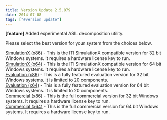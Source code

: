 ```yaml
---
title: Version Update 2.5.879
date: 2014-07-08
tags: ["#version update"]
---
```

**[feature]** Added experimental ASIL decomposition utility.   

<!--more-->
Please select the best version for your system from the choices below.

[SimulationX (x86)](/downloads/SimX_HiP-HOPS_x86_v2.5.879.zip) - This is the ITI SimulationX compatible version for 32 bit Windows systems. It requires a hardware license key to run.  
[SimulationX (x64)](/downloads/SimX_HiP-HOPS_x64_v2.5.879.zip) - This is the ITI SimulationX compatible version for 64 bit Windows systems. It requires a hardware license key to run.  
[Evaluation (x86)](/downloads/HIP-HOPS_Evaluation_(x86)_v2.5.879_setup.exe)	- This is a fully featured evaluation version for 32 bit Windows systems. It is limited to 20 components.  
[Evaluation (x64)](/downloads/HIP-HOPS_Evaluation_(x64)_v2.5.879_setup.exe)	- This is a fully featured evaluation version for 64 bit Windows systems. It is limited to 20 components.  
[Commercial (x86)](/downloads/HIP-HOPS_Commercial_(x86)_v2.5.879_setup.exe)	- This is the full commercial version for 32 bit Windows systems. It requires a hardware license key to run.  
[Commercial (x64)](/downloads/HIP-HOPS_Commercial_(x64)_v2.5.879_setup.exe)	- This is the full commercial version for 64 bit Windows systems. It requires a hardware license key to run.  

  
  
  
  
  
